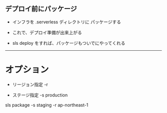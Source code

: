 ## デプロイ前にパッケージ

* インフラを .serverless ディレクトリに パッケージする

* これで、デプロイ準備が出来上がる

* sls deploy をすれば、パッケージもついでにやってくれる
-------------------------------------------------
# オプション

* リージョン指定
-r


* ステージ指定
-s production



sls package -s staging -r ap-northeast-1
